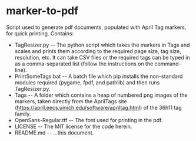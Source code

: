 # marker-to-pdf

Script used to generate pdf documents, populated with April Tag markers, for quick printing.
Contains:
- TagResizer.py
-- The python script which takes the markers in Tags and scales and prints them according to the required page size, tag size, resolution, etc. It can take CSV files or the required tags can be typed in as a comma-separated list (follow the instructions on the command-line).
- PrintSomeTags.bat
-- A batch file which pip installs the non-standard modules required (pygame, fpdf, and pathlib) and then runs TagResizer.py.
- Tags
-- A folder which contains a heap of numbered png images of the markers, taken directly from the AprilTags site (https://april.eecs.umich.edu/software/apriltag.html) of the 36h11 tag family.
- OpenSans-Regular.ttf
-- The font used for printing in the pdf.
- LICENSE
-- The MIT license for the code herein.
- README.md
-- ...this document.
